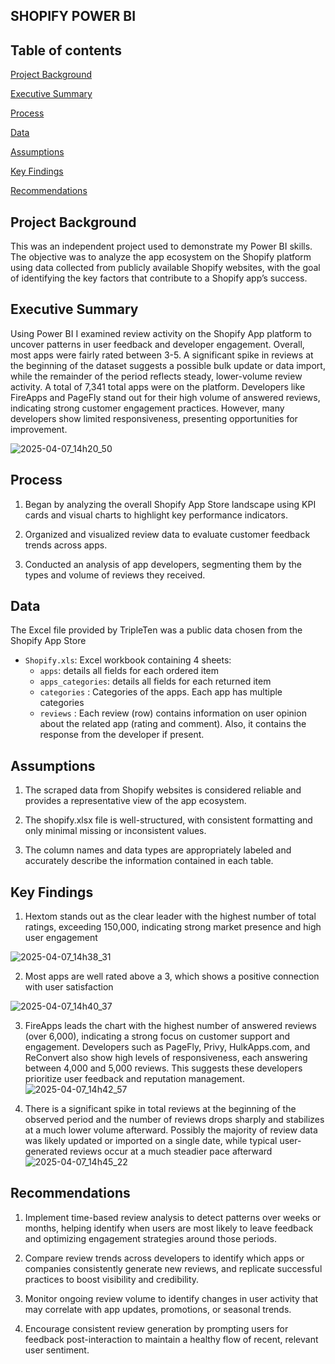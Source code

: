 ## SHOPIFY POWER BI

## Table of contents
[Project Background](#project-background)

[Executive Summary](#executive-summary)

[Process](#process)

[Data](#data)

[Assumptions](#assumptions)

[Key Findings](#key-findings)

[Recommendations](#recommendations)

## Project Background

This was an independent project used to demonstrate my Power BI skills.
The objective was to analyze the app ecosystem on the Shopify platform using data
collected from publicly available Shopify websites, with the goal of identifying the key factors that contribute to a Shopify app’s success.

## Executive Summary
Using Power BI I examined review activity on the Shopify App platform to uncover patterns in user feedback and developer engagement. Overall, most apps were fairly rated between 3-5. A significant spike in reviews at the beginning of the dataset suggests a possible bulk update or data import, while the remainder of the period reflects steady, lower-volume review activity. A total of 7,341 total apps were on the platform. Developers like FireApps and PageFly stand out for their high volume of answered reviews, indicating strong customer engagement practices. However, many developers show limited responsiveness, presenting opportunities for improvement.


![2025-04-07_14h20_50](https://github.com/user-attachments/assets/4a71d784-ccae-43fb-bddc-d43c98e94340)

## Process

1) Began by analyzing the overall Shopify App Store landscape using KPI cards and visual charts to highlight key performance indicators.

2) Organized and visualized review data to evaluate customer feedback trends across apps.

3) Conducted an analysis of app developers, segmenting them by the types and volume of reviews they received.

## Data

The Excel file provided by TripleTen was a public data chosen from the Shopify App Store

- `Shopify.xls`: Excel workbook containing 4 sheets:   
  - `apps`: details all fields for each ordered item  
  - `apps_categories`: details all fields for each returned item
  -  `categories` : Categories of the apps. Each app has multiple categories
  -  `reviews` : Each review (row) contains information on user opinion about the related app (rating and comment). Also, it contains the response from the developer if present.

## Assumptions

1) The scraped data from Shopify websites is considered reliable and provides a representative view of the app ecosystem.

2) The shopify.xlsx file is well-structured, with consistent formatting and only minimal missing or inconsistent values.

3) The column names and data types are appropriately labeled and accurately describe the information contained in each table.

## Key Findings

1) Hextom stands out as the clear leader with the highest number of total ratings, exceeding 150,000, indicating strong market presence and high user engagement
   
![2025-04-07_14h38_31](https://github.com/user-attachments/assets/9ffc974f-dd5e-4bc7-af1a-ff403095d080)

2) Most apps are well rated above a 3, which shows a positive connection with user satisfaction
    
![2025-04-07_14h40_37](https://github.com/user-attachments/assets/0b8afa76-3bab-4b75-9591-98e8f784b42d)

3) FireApps leads the chart with the highest number of answered reviews (over 6,000), indicating a strong focus on customer support and engagement.
Developers such as PageFly, Privy, HulkApps.com, and ReConvert also show high levels of responsiveness, each answering between 4,000 and 5,000 reviews. This suggests these developers prioritize user feedback and reputation management.
![2025-04-07_14h42_57](https://github.com/user-attachments/assets/eeb51a1e-178c-417a-b56f-0b0e7dcf8ea3)

4) There is a significant spike in total reviews at the beginning of the observed period and the number of reviews drops sharply and stabilizes at a much lower volume afterward. Possibly the majority of review data was likely updated or imported on a single date, while typical user-generated reviews occur at a much steadier pace afterward
![2025-04-07_14h45_22](https://github.com/user-attachments/assets/d655bc28-6a14-466e-a4b2-a7c028b51a58)

## Recommendations

1) Implement time-based review analysis to detect patterns over weeks or months, helping identify when users are most likely to leave feedback and optimizing engagement strategies around those periods.

2) Compare review trends across developers to identify which apps or companies consistently generate new reviews, and replicate successful practices to boost visibility and credibility.

3) Monitor ongoing review volume to identify changes in user activity that may correlate with app updates, promotions, or seasonal trends.

4) Encourage consistent review generation by prompting users for feedback post-interaction to maintain a healthy flow of recent, relevant user sentiment.

